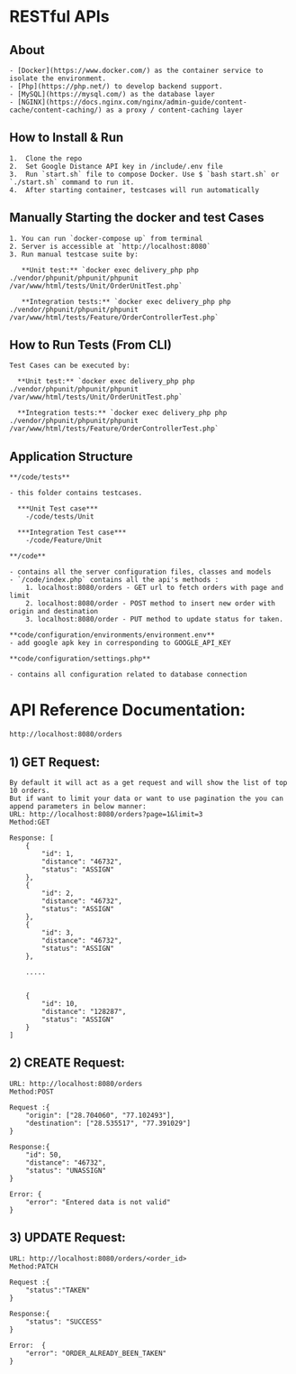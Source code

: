 # RESTful APIs

## About
    - [Docker](https://www.docker.com/) as the container service to isolate the environment.
    - [Php](https://php.net/) to develop backend support.
    - [MySQL](https://mysql.com/) as the database layer
    - [NGINX](https://docs.nginx.com/nginx/admin-guide/content-cache/content-caching/) as a proxy / content-caching layer

## How to Install & Run
    1.  Clone the repo
    2.  Set Google Distance API key in /include/.env file
    3.  Run `start.sh` file to compose Docker. Use $ `bash start.sh` or `./start.sh` command to run it. 
    4.  After starting container, testcases will run automatically

## Manually Starting the docker and test Cases
    1. You can run `docker-compose up` from terminal
    2. Server is accessible at `http://localhost:8080`
    3. Run manual testcase suite by:

       **Unit test:** `docker exec delivery_php php ./vendor/phpunit/phpunit/phpunit /var/www/html/tests/Unit/OrderUnitTest.php`

       **Integration tests:** `docker exec delivery_php php ./vendor/phpunit/phpunit/phpunit /var/www/html/tests/Feature/OrderControllerTest.php`

## How to Run Tests (From CLI)
    Test Cases can be executed by: 

      **Unit test:** `docker exec delivery_php php ./vendor/phpunit/phpunit/phpunit /var/www/html/tests/Unit/OrderUnitTest.php`

      **Integration tests:** `docker exec delivery_php php ./vendor/phpunit/phpunit/phpunit /var/www/html/tests/Feature/OrderControllerTest.php`

## Application Structure
    **/code/tests**

    - this folder contains testcases.

      ***Unit Test case***
        -/code/tests/Unit

      ***Integration Test case***
        -/code/Feature/Unit

    **/code**

    - contains all the server configuration files, classes and models
    - `/code/index.php` contains all the api's methods :
        1. localhost:8080/orders - GET url to fetch orders with page and limit
        2. localhost:8080/order - POST method to insert new order with origin and destination
        3. localhost:8080/order - PUT method to update status for taken.

    **code/configuration/environments/environment.env**
    - add google apk key in corresponding to GOOGLE_API_KEY

    **code/configuration/settings.php**

    - contains all configuration related to database connection

# API Reference Documentation: 
    http://localhost:8080/orders

## 1) GET Request:
    By default it will act as a get request and will show the list of top 10 orders.
    But if want to limit your data or want to use pagination the you can append parameters in below manner:
    URL: http://localhost:8080/orders?page=1&limit=3
    Method:GET

    Response: [
        {
            "id": 1,
            "distance": "46732",
            "status": "ASSIGN"
        },
        {
            "id": 2,
            "distance": "46732",
            "status": "ASSIGN"
        },
        {
            "id": 3,
            "distance": "46732",
            "status": "ASSIGN"
        },

        .....


        {
            "id": 10,
            "distance": "128287",
            "status": "ASSIGN"
        }
    ]

## 2) CREATE Request:
    URL: http://localhost:8080/orders
    Method:POST

    Request :{
        "origin": ["28.704060", "77.102493"],
        "destination": ["28.535517", "77.391029"]
    }

    Response:{
        "id": 50,
        "distance": "46732",
        "status": "UNASSIGN"
    }

    Error: {
        "error": "Entered data is not valid"
    }


## 3) UPDATE Request:
    URL: http://localhost:8080/orders/<order_id>
    Method:PATCH

    Request :{
        "status":"TAKEN"
    }

    Response:{
        "status": "SUCCESS"
    }

    Error:  {
        "error": "ORDER_ALREADY_BEEN_TAKEN"
    }

